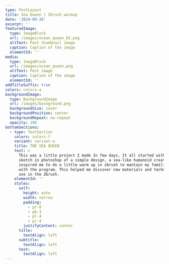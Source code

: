 ```yaml
---
type: PostLayout
title: Sea Queen | Zbrush warmup
date: '2024-09-28'
excerpt: ''
featuredImage:
  type: ImageBlock
  url: /images/ocean_queen_01.png
  altText: Post thumbnail image
  caption: Caption of the image
  elementId: ''
media:
  type: ImageBlock
  url: /images/ocean_queen.png
  altText: Post image
  caption: Caption of the image
  elementId: ''
addTitleSuffix: true
colors: colors-a
backgroundImage:
  type: BackgroundImage
  url: /images/background.png
  backgroundSize: cover
  backgroundPosition: center
  backgroundRepeat: no-repeat
  opacity: 100
bottomSections:
  - type: TextSection
    colors: colors-f
    variant: variant-a
    title: THE SEA QUEEN
    text: >
      This was a little project I made In few days, It all started with a quick
      sketch in photoshop of a simple design, a sea-like humanoid creature that
      inspired me to do a little warm up in zbrush to mantain my familiarity
      with the program. This helped me discover new materials and techniques to
      use in the Zbrush.
    elementId: ''
    styles:
      self:
        height: auto
        width: narrow
        padding:
          - pt-0
          - pb-3
          - pl-4
          - pr-4
        justifyContent: center
      title:
        textAlign: left
      subtitle:
        textAlign: left
      text:
        textAlign: left
---
```

